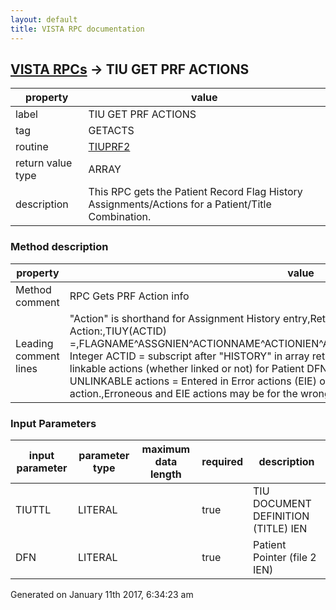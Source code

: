 ```yaml
---
layout: default
title: VISTA RPC documentation
---
```




## [VISTA RPCs](TableOfContent.md) &#8594; TIU GET PRF ACTIONS 

 property | value 
--- | --- 
 label | TIU GET PRF ACTIONS
 tag | GETACTS
 routine | [TIUPRF2](http://code.osehra.org/dox/Routine_TIUPRF2_source.html)
 return value type | ARRAY
 description | This RPC gets the Patient Record Flag History Assignments/Actions for a Patient/Title Combination.


### Method description

 property | value 
--- | --- 
 Method comment | RPC Gets PRF Action info
 Leading comment lines | "Action" is shorthand for Assignment History entry,Returns data in the following format for each Action:,TIUY(ACTID) =,FLAGNAME^ASSGNIEN^ACTIONNAME^ACTIONIEN^ACTIONDATEI^ACTIONDATEE^TIUIEN,where Integer ACTID = subscript after "HISTORY" in array returned,by GETHTIU^DGPFAPI1,Returns linkable actions (whether linked or not) for Patient DFN,and flag assoc w/ TIUTTL.,Excludes UNLINKABLE actions = Entered in Error actions (EIE) or,actions taken prior to an EIE action.,Erroneous and EIE actions may be for the wrong patient, etc.

### Input Parameters

| input parameter | parameter type | maximum data length | required | description | 
| --- | --- | --- | --- | --- | 
| TIUTTL | LITERAL |  | true | TIU DOCUMENT DEFINITION (TITLE) IEN | 
| DFN | LITERAL |  | true | Patient Pointer (file 2 IEN) | 




Generated on January 11th 2017, 6:34:23 am
